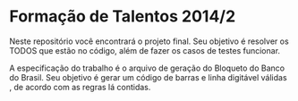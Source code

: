 Formação de Talentos 2014/2 
===========

Neste repositório você encontrará o projeto final. Seu objetivo é resolver os TODOS que estão no código, além de fazer os casos de testes funcionar.


A especificação do trabalho é o arquivo de geração do Bloqueto do Banco do Brasil. Seu objetivo é gerar um código de barras e linha digitável válidas , de acordo com as regras lá contidas.


